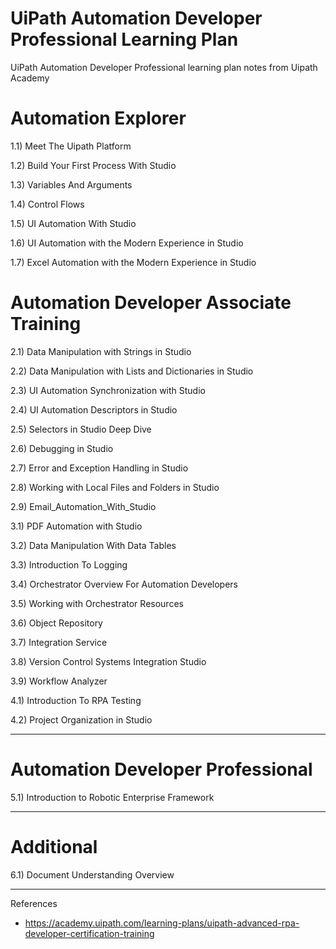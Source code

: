 # UiPath Automation Developer Professional Learning Plan


UiPath Automation Developer Professional learning plan notes from Uipath Academy




# Automation Explorer

1.1) Meet The Uipath Platform


1.2) Build Your First Process With Studio


1.3) Variables And Arguments


1.4) Control Flows


1.5) UI Automation With Studio


1.6) UI Automation with the Modern Experience in Studio


1.7) Excel Automation with the Modern Experience in Studio


# Automation Developer Associate Training 

2.1) Data Manipulation with Strings in Studio


2.2) Data Manipulation with Lists and Dictionaries in Studio


2.3) UI Automation Synchronization with Studio

2.4) UI Automation Descriptors in Studio 

2.5) Selectors in Studio Deep Dive 

2.6) Debugging in Studio

2.7) Error and Exception Handling in Studio

2.8) Working with Local Files and Folders in Studio

2.9) Email_Automation_With_Studio

3.1) PDF Automation with Studio

3.2) Data Manipulation With Data Tables

3.3) Introduction To Logging 

3.4) Orchestrator Overview For Automation Developers

3.5) Working with Orchestrator Resources

3.6) Object Repository


3.7) Integration Service


3.8) Version Control Systems Integration Studio


3.9) Workflow Analyzer


4.1) Introduction To RPA Testing


4.2) Project Organization in Studio




-----


# Automation Developer Professional


5.1) Introduction to Robotic Enterprise Framework


-----


# Additional


6.1) Document Understanding Overview


-----


References 


- https://academy.uipath.com/learning-plans/uipath-advanced-rpa-developer-certification-training
